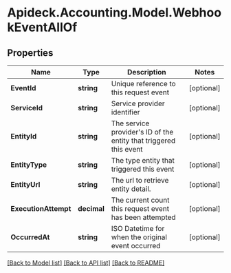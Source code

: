 # Apideck.Accounting.Model.WebhookEventAllOf

## Properties

Name | Type | Description | Notes
------------ | ------------- | ------------- | -------------
**EventId** | **string** | Unique reference to this request event | [optional] 
**ServiceId** | **string** | Service provider identifier | [optional] 
**EntityId** | **string** | The service provider&#39;s ID of the entity that triggered this event | [optional] 
**EntityType** | **string** | The type entity that triggered this event | [optional] 
**EntityUrl** | **string** | The url to retrieve entity detail. | [optional] 
**ExecutionAttempt** | **decimal** | The current count this request event has been attempted | [optional] 
**OccurredAt** | **string** | ISO Datetime for when the original event occurred | [optional] 

[[Back to Model list]](../README.md#documentation-for-models) [[Back to API list]](../README.md#documentation-for-api-endpoints) [[Back to README]](../README.md)

